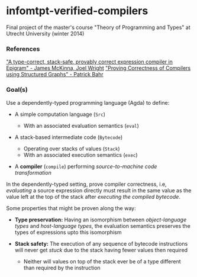 infomtpt-verified-compilers
===========================

Final project of the master's course "Theory of Programming and Types" at Utrecht University (winter 2014)

### References

["A type-correct, stack-safe, provably correct expression compiler in Epigram" - James McKinna, Joel Wright][1]
["Proving Correctness of Compilers using Structured Graphs" - Patrick Bahr][2]

[1]: <http://citeseerx.ist.psu.edu/viewdoc/summary?doi=10.1.1.105.4086>
[2]: <http://www.diku.dk/~paba/pubs/files/bahr14esop-preprint.pdf>

### Goal(s)

Use a dependently-typed programming language (Agda) to define:

  * A simple computation language (`Src`)
      + With an associated evaluation semantics (`eval`)

  * A stack-based intermediate code (`Bytecode`)
      + Operating over stacks of values (`Stack`)
      + With an associated execution semantics (`exec`)

  * A **compiler** (`compile`) performing _source-to-machine code transformation_

In the dependently-typed setting, prove compiler correctness, i.e,
_evaluating_ a source expression directly must result in the same value
as the value left at the top of the stack after _executing the compiled bytecode_.

Some properties that might be proven along the way:

  * **Type preservation:** Having an isomorphism between _object-language types_ and _host-language types_,
    the evaluation semantics preserves the types of expressions upto this isomorphism

  * **Stack safety:** The execution of any sequence of bytecode instructions will never get _stuck_
    due to the stack having fewer values then required
      + Neither will values on top of the stack ever be of a type different than required by the instruction

